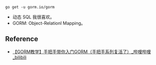 ```shell
go get -u gorm.io/gorm
```

- 动态 SQL 我很喜欢。
- GORM: Object-Relationl Mapping。

## Reference

- [【GORM教学】手把手带你入门GORM（手把手系列复活了）_哔哩哔哩_bilibili](https://www.bilibili.com/video/BV1E64y1472a/?spm_id_from=333.337.search-card.all.click)

